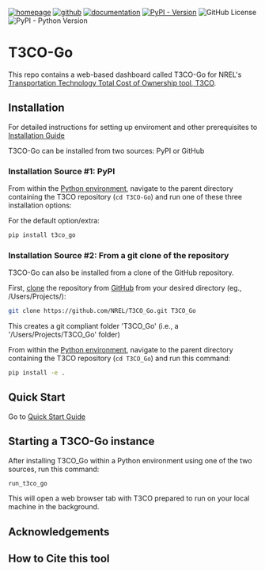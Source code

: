 [![homepage](https://img.shields.io/badge/homepage-t3co_go-blue)](https://www.nrel.gov/transportation/t3co.html) [![github](https://img.shields.io/badge/github-t3co_go-blue.svg)](https://github.com/NREL/T3CO_Go) [![documentation](https://img.shields.io/badge/documentation-t3co_go-blue.svg)](https://nrel.github.io/T3CO_Go/) [![PyPI - Version](https://img.shields.io/pypi/v/t3co-go)](https://pypi.org/project/t3co-go/) ![GitHub License](https://img.shields.io/github/license/NREL/T3CO_Go) ![PyPI - Python Version](https://img.shields.io/pypi/pyversions/t3co-go)

# T3CO-Go

This repo contains a web-based dashboard called T3CO-Go for NREL's [Transportation Technology Total Cost of Ownership tool, T3CO](https://nrel.github.io/T3CO/).

## Installation

For detailed instructions for setting up enviroment and other prerequisites  to [Installation Guide](https://github.com/NREL/T3CO_Go/blob/main/docs/installation.md)

T3CO-Go can be installed from two sources: PyPI or GitHub

### Installation Source #1: PyPI

From within the [Python environment](https://github.com/NREL/T3CO_Go/blob/main/docs/installation.md#setting-up-env), navigate to the parent directory containing the T3CO repository (`cd T3CO-Go`) and run one of these three installation options:

For the default option/extra:

```bash
pip install t3co_go
```

### Installation Source #2: From a git clone of the repository

T3CO-Go can also be installed from a clone of the GitHub repository.

First, [clone](https://git-scm.com/docs/git-clone) the repository from [GitHub](https://github.com/NREL/T3CO_Go) from your desired directory (eg., /Users/Projects/):

```bash
git clone https://github.com/NREL/T3CO_Go.git T3CO_Go
```

This creates a git compliant folder 'T3CO_Go' (i.e., a '/Users/Projects/T3CO_Go' folder)

From within the [Python environment](https://github.com/NREL/T3CO_Go/blob/main/docs/installation.md#setting-up-env), navigate to the parent directory containing the T3CO repository (`cd T3CO_Go`) and run this command:

```bash
pip install -e .
```

## Quick Start

Go to [Quick Start Guide](https://github.com/NREL/T3CO_Go/blob/main/docs/quick_start.md)

## Starting a T3CO-Go instance

After installing T3CO_Go within a Python environment using one of the two sources, run this command:

```bash
run_t3co_go
```

This will open a web browser tab with T3CO prepared to run on your local machine in the background.

## Acknowledgements

## How to Cite this tool
